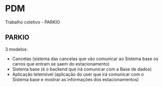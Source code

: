 # PDM
Trabalho coletivo - PARKIO

## PARKIO
3 modelos:
- Cancelas (sistema das cancelas que vão comunicar ao Sistema base os carros que entram se saem do estacionamento)
- Sistema base (é o backend que irá comunicar com a Base de dados) 
- Aplicação telemóvel (aplicação do user que irá comunicar com o Sistema base e mostrar as informações dos estacionamentos)
